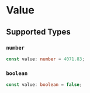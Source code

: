 # Value


## Supported Types

### `number`

```typescript
const value: number = 4071.83;
```

### `boolean`

```typescript
const value: boolean = false;
```

